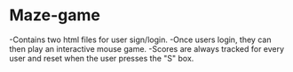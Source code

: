# Maze-game
-Contains two html files for user sign/login.
-Once users login, they can then play an interactive mouse game.
-Scores are always tracked for every user and reset when the user presses the "S" box.
